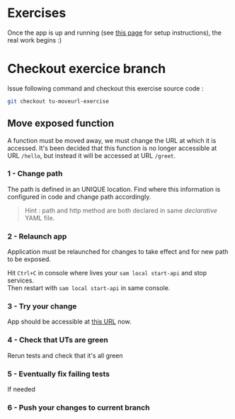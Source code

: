 # Exercises

Once the app is up and running (see [this page](https://github.com/bensoille/lambda-tu-exercise/blob/master/README.md) for setup instructions), the real work begins :)

# Checkout exercice branch

Issue following command and checkout this exercise source code :    
```bash
git checkout tu-moveurl-exercise
```

## Move exposed function

A function must be moved away, we must change the URL at which it is accessed.
It's been decided that this function is no longer accessible at URL `/hello`, but instead it will be accessed at URL `/greet`.

### 1 - Change path
The path is defined in an UNIQUE location. Find where this information is configured in code and change path accordingly.
> Hint : path and http method are both declared in same *declarative* YAML file.

### 2 - Relaunch app
Application must be relaunched for changes to take effect and for new path to be exposed.

Hit `Ctrl+C` in console where lives your `sam local start-api` and stop services.    
Then restart with `sam local start-api` in same console.

### 3 - Try your change
App should be accessible at [this URL](http://127.0.0.1:3000/greet) now.

### 4 - Check that UTs are green
Rerun tests and check that it's all green

### 5 - Eventually fix failing tests
If needed

### 6 - Push your changes to current branch

